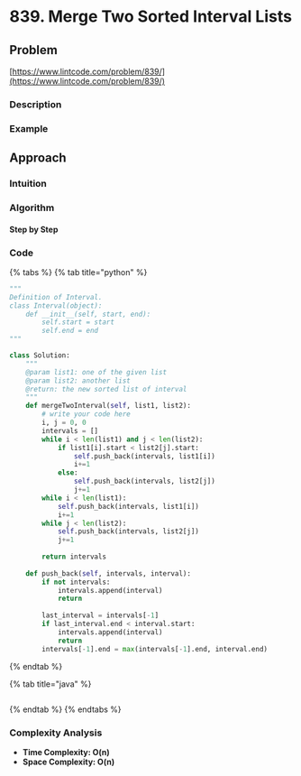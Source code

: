 # 839. Merge Two Sorted Interval Lists

## Problem

[https://www.lintcode.com/problem/839/](https://www.lintcode.com/problem/839/)

### Description

### Example

## Approach

### Intuition

### Algorithm

#### Step by Step

### Code

{% tabs %}
{% tab title="python" %}
```python
"""
Definition of Interval.
class Interval(object):
    def __init__(self, start, end):
        self.start = start
        self.end = end
"""

class Solution:
    """
    @param list1: one of the given list
    @param list2: another list
    @return: the new sorted list of interval
    """
    def mergeTwoInterval(self, list1, list2):
        # write your code here
        i, j = 0, 0
        intervals = []
        while i < len(list1) and j < len(list2):
            if list1[i].start < list2[j].start:
                self.push_back(intervals, list1[i])
                i+=1
            else:
                self.push_back(intervals, list2[j])
                j+=1
        while i < len(list1):
            self.push_back(intervals, list1[i])
            i+=1
        while j < len(list2):
            self.push_back(intervals, list2[j])
            j+=1
        
        return intervals
    
    def push_back(self, intervals, interval):
        if not intervals:
            intervals.append(interval)
            return 
        
        last_interval = intervals[-1]
        if last_interval.end < interval.start:
            intervals.append(interval)
            return 
        intervals[-1].end = max(intervals[-1].end, interval.end)
```
{% endtab %}

{% tab title="java" %}
```

```
{% endtab %}
{% endtabs %}

### Complexity Analysis

* **Time Complexity: O\(n\)**
* **Space Complexity: O\(n\)**


